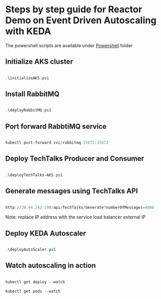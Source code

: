 # Steps by step guide for Reactor Demo on Event Driven Autoscaling with KEDA

The powershell scripts are available under [Powershell](powershell) folder
## Initialize AKS cluster

```powershell

.\initializeAKS.ps1

```

## Install RabbitMQ

```powershell

.\deployRabbitMQ.ps1

```

## Port forward RabbtiMQ service

```powershell

kubectl port-forward svc/rabbitmq 15672:15672

```

## Deploy TechTalks Producer and Consumer

```powershell

.\deployTechTalks-AKS.ps1

```

## Generate messages using TechTalks API

```powershell

http://20.44.242.190/api/TechTalks/Generate?numberOfMessages=4000

```

Note: replace IP address with the service load balancer external IP

## Deploy KEDA Autoscaler

```powershell

.\deployAutoScaler.ps1

```

## Watch autoscaling in action

```powershell

kubectl get deploy --watch

kubectl get pods --watch

```